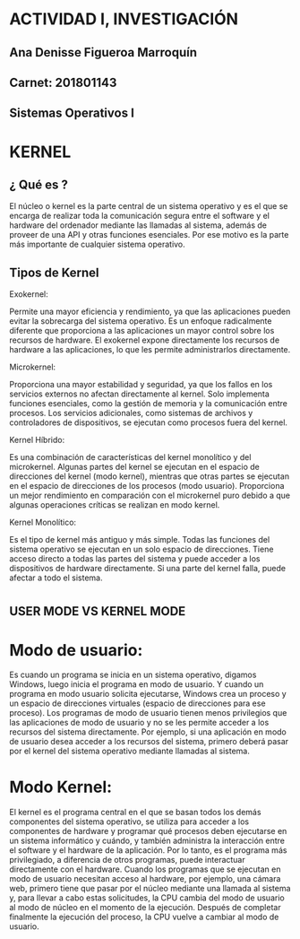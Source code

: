 # ACTIVIDAD I, INVESTIGACIÓN
## Ana Denisse Figueroa Marroquín
## Carnet: 201801143
## Sistemas Operativos I

#
#
#

# KERNEL
## ¿ Qué es ?
El núcleo o kernel es la parte central de un sistema operativo y es el que se encarga de realizar toda la comunicación segura entre el software y el hardware del ordenador mediante las llamadas al sistema, además de proveer de una API y otras funciones esenciales. Por ese motivo es la parte más importante de cualquier sistema operativo.

## Tipos de Kernel

Exokernel:

Permite una mayor eficiencia y rendimiento, ya que las aplicaciones pueden evitar la sobrecarga del sistema operativo.
Es un enfoque radicalmente diferente que proporciona a las aplicaciones un mayor control sobre los recursos de hardware.
El exokernel expone directamente los recursos de hardware a las aplicaciones, lo que les permite administrarlos directamente.


Microkernel:

Proporciona una mayor estabilidad y seguridad, ya que los fallos en los servicios externos no afectan directamente al kernel.
Solo implementa funciones esenciales, como la gestión de memoria y la comunicación entre procesos.
Los servicios adicionales, como sistemas de archivos y controladores de dispositivos, se ejecutan como procesos fuera del kernel.


Kernel Híbrido:

Es una combinación de características del kernel monolítico y del microkernel.
Algunas partes del kernel se ejecutan en el espacio de direcciones del kernel (modo kernel), mientras que otras partes se ejecutan en el espacio de direcciones de los procesos (modo usuario).
Proporciona un mejor rendimiento en comparación con el microkernel puro debido a que algunas operaciones críticas se realizan en modo kernel.



Kernel Monolítico:

Es el tipo de kernel más antiguo y más simple.
Todas las funciones del sistema operativo se ejecutan en un solo espacio de direcciones.
Tiene acceso directo a todas las partes del sistema y puede acceder a los dispositivos de hardware directamente.
Si una parte del kernel falla, puede afectar a todo el sistema.


#
#
#
#
## USER MODE VS KERNEL MODE

# Modo de usuario: 
Es cuando un programa se inicia en un sistema operativo, digamos Windows, luego inicia el programa en modo de usuario. Y cuando un programa en modo usuario solicita ejecutarse, Windows crea un proceso y un espacio de direcciones virtuales (espacio de direcciones para ese proceso). Los programas de modo de usuario tienen menos privilegios que las aplicaciones de modo de usuario y no se les permite acceder a los recursos del sistema directamente. Por ejemplo, si una aplicación en modo de usuario desea acceder a los recursos del sistema, primero deberá pasar por el kernel del sistema operativo mediante llamadas al sistema.

# Modo Kernel: 
El kernel es el programa central en el que se basan todos los demás componentes del sistema operativo, se utiliza para acceder a los componentes de hardware y programar qué procesos deben ejecutarse en un sistema informático y cuándo, y también administra la interacción entre el software y el hardware de la aplicación. Por lo tanto, es el programa más privilegiado, a diferencia de otros programas, puede interactuar directamente con el hardware. Cuando los programas que se ejecutan en modo de usuario necesitan acceso al hardware, por ejemplo, una cámara web, primero tiene que pasar por el núcleo mediante una llamada al sistema y, para llevar a cabo estas solicitudes, la CPU cambia del modo de usuario al modo de núcleo en el momento de la ejecución. Después de completar finalmente la ejecución del proceso, la CPU vuelve a cambiar al modo de usuario.